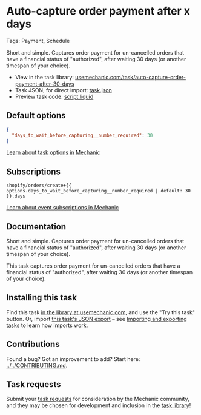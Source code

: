 # Auto-capture order payment after x days

Tags: Payment, Schedule

Short and simple. Captures order payment for un-cancelled orders that have a financial status of "authorized", after waiting 30 days (or another timespan of your choice).

* View in the task library: [usemechanic.com/task/auto-capture-order-payment-after-30-days](https://usemechanic.com/task/auto-capture-order-payment-after-30-days)
* Task JSON, for direct import: [task.json](../../tasks/auto-capture-order-payment-after-30-days.json)
* Preview task code: [script.liquid](./script.liquid)

## Default options

```json
{
  "days_to_wait_before_capturing__number_required": 30
}
```

[Learn about task options in Mechanic](https://docs.usemechanic.com/article/471-task-options)

## Subscriptions

```liquid
shopify/orders/create+{{ options.days_to_wait_before_capturing__number_required | default: 30 }}.days
```

[Learn about event subscriptions in Mechanic](https://docs.usemechanic.com/article/408-subscriptions)

## Documentation

Short and simple. Captures order payment for un-cancelled orders that have a financial status of "authorized", after waiting 30 days (or another timespan of your choice).

This task captures order payment for un-cancelled orders that have a financial status of "authorized", after waiting 30 days (or another timespan of your choice).

## Installing this task

Find this task [in the library at usemechanic.com](https://usemechanic.com/task/auto-capture-order-payment-after-30-days), and use the "Try this task" button. Or, import [this task's JSON export](../../tasks/auto-capture-order-payment-after-30-days.json) – see [Importing and exporting tasks](https://docs.usemechanic.com/article/505-importing-and-exporting-tasks) to learn how imports work.

## Contributions

Found a bug? Got an improvement to add? Start here: [../../CONTRIBUTING.md](../../CONTRIBUTING.md).

## Task requests

Submit your [task requests](https://mechanic.canny.io/task-requests) for consideration by the Mechanic community, and they may be chosen for development and inclusion in the [task library](https://tasks.mechanic.dev/)!
